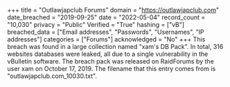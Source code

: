 +++
title = "Outlawjapclub Forums"
domain = "https://outlawjapclub.com"
date_breached = "2019-09-25"
date = "2022-05-04"
record_count = "10,030"
privacy = "Public"
Verified = "True"
hashing = ["vB"]
breached_data = ["Email addresses", "Passwords", "Usernames", "IP addresses"]
categories = ["Forums"]
acknowledged = "No"
+++
This breach was found in a large collection named "xam's DB Pack". In total, 316 websites databases were leaked, all due to a single vulnerability in the vBulletin software. The breach pack was released on RaidForums by the user xam on October 17, 2019. The filename that this entry comes from is "outlawjapclub.com_10030.txt".
